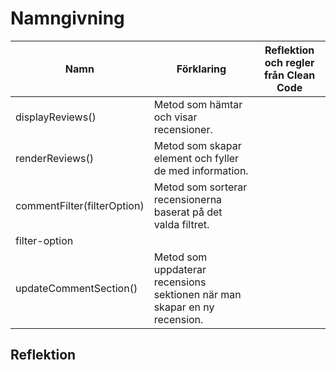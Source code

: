 # Namngivning

| Namn                        | Förklaring         | Reflektion och regler från Clean Code |
|-----------------------------|--------------------|---------------------------------------|
| displayReviews()            | Metod som hämtar och visar recensioner.                   |                                       |
| renderReviews()             | Metod som skapar element och fyller de med information.                   |                                       |
| commentFilter(filterOption) | Metod som sorterar recensionerna baserat på det valda filtret.                   |                                       |
| filter-option               |                     |                                       |
| updateCommentSection()      | Metod som uppdaterar recensions sektionen när man skapar en ny recension.                   |                                       |

## Reflektion

